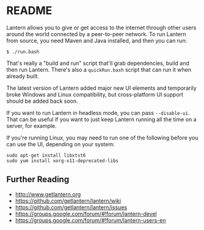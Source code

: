 README
======

Lantern allows you to give or get access to the internet through other users
around the world connected by a peer-to-peer network. To run Lantern from
source, you need Maven and Java installed, and then you can run:

    $ ./run.bash

That's really a "build and run" script that'll grab dependencies, build and
then run Lantern. There's also a `quickRun.bash` script that can run it
when already built.

The latest version of Lantern added major new UI elements and temporarily
broke Windows and Linux compatibility, but cross-platform UI support should
be added back soon.

If you want to run Lantern in headless mode, you can pass `--disable-ui`. That
can be useful if you want to just keep Lantern running all the time on a
server, for example.

If you're running Linux, you may need to run one of the following before you
can use the UI, depending on your system:

    sudo apt-get install libxtst6
    sudo yum install xorg-x11-deprecated-libs


Further Reading
---------------

* http://www.getlantern.org
* https://github.com/getlantern/lantern/wiki
* https://github.com/getlantern/lantern/issues
* https://groups.google.com/forum/#!forum/lantern-devel
* https://groups.google.com/forum/#!forum/lantern-users-en
